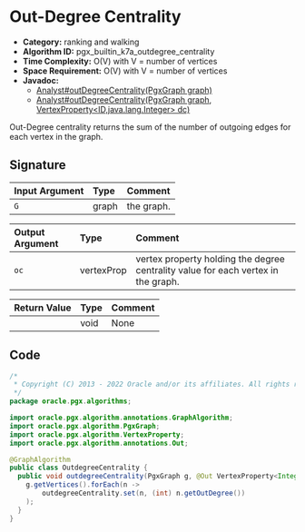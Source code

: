 # Out-Degree Centrality

- **Category:** ranking and walking
- **Algorithm ID:** pgx_builtin_k7a_outdegree_centrality
- **Time Complexity:** O(V) with V = number of vertices
- **Space Requirement:** O(V) with V = number of vertices
- **Javadoc:** 
  - [Analyst#outDegreeCentrality(PgxGraph graph)](https://docs.oracle.com/en/database/oracle/property-graph/22.4/spgjv/oracle/pgx/api/Analyst.html#outDegreeCentrality-oracle.pgx.api.PgxGraph-)
  - [Analyst#outDegreeCentrality(PgxGraph graph, VertexProperty<ID,java.lang.Integer> dc)](https://docs.oracle.com/en/database/oracle/property-graph/22.4/spgjv/oracle/pgx/api/Analyst.html#outDegreeCentrality-oracle.pgx.api.PgxGraph-oracle.pgx.api.VertexProperty-)

Out-Degree centrality returns the sum of the number of outgoing edges for each vertex in the graph.


## Signature

| Input Argument | Type | Comment |
| :--- | :--- | :--- |
| `G` | graph | the graph. |

| Output Argument | Type | Comment |
| :--- | :--- | :--- |
| `oc` | vertexProp<int> | vertex property holding the degree centrality value for each vertex in the graph. |

| Return Value | Type | Comment |
| :--- | :--- | :--- |
| | void | None |

## Code

```java
/*
 * Copyright (C) 2013 - 2022 Oracle and/or its affiliates. All rights reserved.
 */
package oracle.pgx.algorithms;

import oracle.pgx.algorithm.annotations.GraphAlgorithm;
import oracle.pgx.algorithm.PgxGraph;
import oracle.pgx.algorithm.VertexProperty;
import oracle.pgx.algorithm.annotations.Out;

@GraphAlgorithm
public class OutdegreeCentrality {
  public void outdegreeCentrality(PgxGraph g, @Out VertexProperty<Integer> outdegreeCentrality) {
    g.getVertices().forEach(n ->
        outdegreeCentrality.set(n, (int) n.getOutDegree())
    );
  }
}
```

